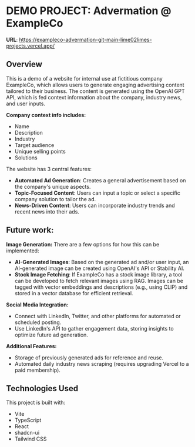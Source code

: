 
# DEMO PROJECT: Advermation @ ExampleCo

**URL**: https://exampleco-advermation-git-main-lime02limes-projects.vercel.app/

## Overview
This is a demo of a website for internal use at fictitious company ExampleCo, which allows users to generate engaging advertising content tailored to their business. The content is generated using the OpenAI GPT API, which is fed context information about the company, industry news, and user inputs.

**Company context info includes:**
- Name
- Description
- Industry
- Target audience
- Unique selling points
- Solutions

The website has 3 central features:
- **Automated Ad Generation**: Creates a general advertisement based on the company's unique aspects.
- **Topic-Focused Content**: Users can input a topic or select a specific company solution to tailor the ad.
- **News-Driven Content**: Users can incorporate industry trends and recent news into their ads.

## Future work:

**Image Generation:**
There are a few options for how this can be implemented:
- **AI-Generated Images**: Based on the generated ad and/or user input, an AI-generated image can be created using OpenAI's API or Stability AI.
- **Stock Image Fetching**: If ExampleCo has a stock image library, a tool can be developed to fetch relevant images using RAG. Images can be tagged with vector embeddings and descriptions (e.g., using CLIP) and stored in a vector database for efficient retrieval.

**Social Media Integration:**
- Connect with LinkedIn, Twitter, and other platforms for automated or scheduled posting.
- Use LinkedIn's API to gather engagement data, storing insights to optimize future ad generation.

**Additional Features:**
- Storage of previously generated ads for reference and reuse.
- Automated daily industry news scraping (requires upgrading Vercel to a paid membership).

## Technologies Used

This project is built with:
- Vite
- TypeScript
- React
- shadcn-ui
- Tailwind CSS
